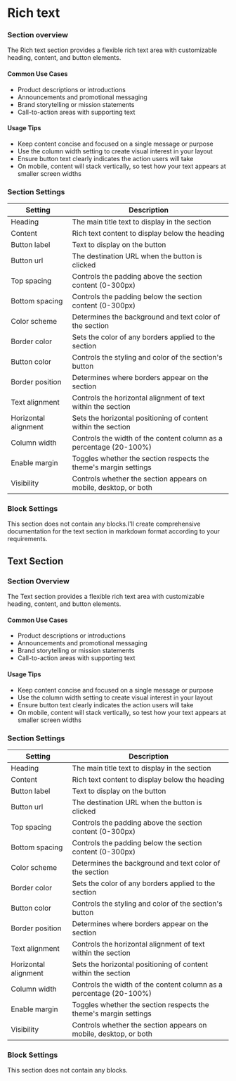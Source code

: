 # Rich text

### Section overview

The Rich text section provides a flexible rich text area with customizable heading, content, and button elements.

#### Common Use Cases

* Product descriptions or introductions
* Announcements and promotional messaging
* Brand storytelling or mission statements
* Call-to-action areas with supporting text

#### Usage Tips

* Keep content concise and focused on a single message or purpose
* Use the column width setting to create visual interest in your layout
* Ensure button text clearly indicates the action users will take
* On mobile, content will stack vertically, so test how your text appears at smaller screen widths

### Section Settings

| Setting              | Description                                                        |
| -------------------- | ------------------------------------------------------------------ |
| Heading              | The main title text to display in the section                      |
| Content              | Rich text content to display below the heading                     |
| Button label         | Text to display on the button                                      |
| Button url           | The destination URL when the button is clicked                     |
| Top spacing          | Controls the padding above the section content (0-300px)           |
| Bottom spacing       | Controls the padding below the section content (0-300px)           |
| Color scheme         | Determines the background and text color of the section            |
| Border color         | Sets the color of any borders applied to the section               |
| Button color         | Controls the styling and color of the section's button             |
| Border position      | Determines where borders appear on the section                     |
| Text alignment       | Controls the horizontal alignment of text within the section       |
| Horizontal alignment | Sets the horizontal positioning of content within the section      |
| Column width         | Controls the width of the content column as a percentage (20-100%) |
| Enable margin        | Toggles whether the section respects the theme's margin settings   |
| Visibility           | Controls whether the section appears on mobile, desktop, or both   |

### Block Settings

This section does not contain any blocks.I'll create comprehensive documentation for the text section in markdown format according to your requirements.

## Text Section

### Section Overview

The Text section provides a flexible rich text area with customizable heading, content, and button elements.

#### Common Use Cases

* Product descriptions or introductions
* Announcements and promotional messaging
* Brand storytelling or mission statements
* Call-to-action areas with supporting text

#### Usage Tips

* Keep content concise and focused on a single message or purpose
* Use the column width setting to create visual interest in your layout
* Ensure button text clearly indicates the action users will take
* On mobile, content will stack vertically, so test how your text appears at smaller screen widths

### Section Settings

| Setting              | Description                                                        |
| -------------------- | ------------------------------------------------------------------ |
| Heading              | The main title text to display in the section                      |
| Content              | Rich text content to display below the heading                     |
| Button label         | Text to display on the button                                      |
| Button url           | The destination URL when the button is clicked                     |
| Top spacing          | Controls the padding above the section content (0-300px)           |
| Bottom spacing       | Controls the padding below the section content (0-300px)           |
| Color scheme         | Determines the background and text color of the section            |
| Border color         | Sets the color of any borders applied to the section               |
| Button color         | Controls the styling and color of the section's button             |
| Border position      | Determines where borders appear on the section                     |
| Text alignment       | Controls the horizontal alignment of text within the section       |
| Horizontal alignment | Sets the horizontal positioning of content within the section      |
| Column width         | Controls the width of the content column as a percentage (20-100%) |
| Enable margin        | Toggles whether the section respects the theme's margin settings   |
| Visibility           | Controls whether the section appears on mobile, desktop, or both   |

### Block Settings

This section does not contain any blocks.
